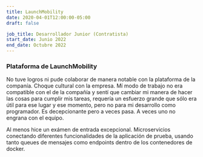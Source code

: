 ```yaml
---
title: LaunchMobility
date: 2020-04-01T12:00:00-05:00
draft: false

job_title: Desarrollador Junior (Contratista)
start_date: Junio 2022
end_date: Octubre 2022
---
```


### Plataforma de LaunchMobility

No tuve logros ni pude colaborar de manera notable con la plataforma de la
companía. Choque cultural con la empresa. Mí modo de trabajo no era compatible
con el de la compañía y sentí que cambiar mi manera de hacer las cosas para
cumplir mis tareas, requería un esfuerzo grande que sólo era útil para ese
lugar y ese momento, pero no para mi desarrollo como programador. Es
decepcionante pero a veces pasa. A veces uno no engrana con el equipo.

Al menos hice un exámen de entrada excepcional. Microservicios conectando
diferentes funcionalidades de la aplicación de prueba, usando tanto queues de
mensajes como endpoints dentro de los contenedores de docker.
